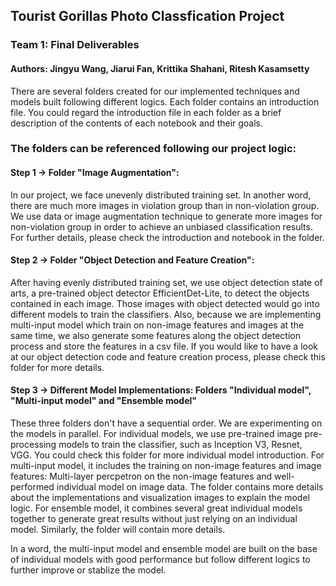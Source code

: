 ## Tourist Gorillas Photo Classfication Project
### Team 1: Final Deliverables
#### Authors: Jingyu Wang, Jiarui Fan, Krittika Shahani, Ritesh Kasamsetty

There are several folders created for our implemented techniques and models built following different logics. Each folder contains an introduction file. You could regard the introduction file in each folder as a brief description of the contents of each notebook and their goals. 

### The folders can be referenced following our project logic:

#### Step 1 -> Folder "Image Augmentation": 

In our project, we face unevenly distributed training set. In another word, there are much more images in violation group than in non-violation group. We use data or image augmentation technique to generate more images for non-violation group in order to achieve an unbiased classification results. For further details, please check the introduction and notebook in the folder. 

#### Step 2 -> Folder "Object Detection and Feature Creation": 

After having evenly distributed training set, we use object detection state of arts, a pre-trained object detector EfficientDet-Lite, to detect the objects contained in each image. Those images with object detected would go into different models to train the classifiers. Also, because we are implementing multi-input model which train on non-image features and images at the same time, we also generate some features along the object detection process and store the features in a csv file. If you would like to have a look at our object detection code and feature creation process, please check this folder for more details.

#### Step 3 -> Different Model Implementations: Folders "Individual model", "Multi-input model" and "Ensemble model" 

These three folders don't have a sequential order. We are experimenting on the models in parallel. For individual models, we use pre-trained image pre-processing models to train the classifier, such as Inception V3, Resnet, VGG. You could check this folder for more individual model introduction. For multi-input model, it includes the training on non-image features and image features: Multi-layer percpetron on the non-image features and well-performed individual model on image data. The folder contains more details about the implementations and visualization images to explain the model logic. For ensemble model, it combines several great individual models together to generate great results without just relying on an individual model. Similarly, the folder will contain more details. 

In a word, the multi-input model and ensemble model are built on the base of individual models with good performance but follow different logics to further improve or stablize the model. 
